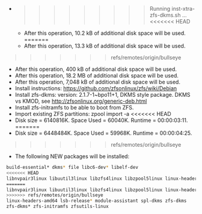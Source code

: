 * >>>>>>>>> Running inst-xtra-zfs-dkms.sh ...
<<<<<<< HEAD
  * After this operation, 10.2 kB of additional disk space will be used.
=======
  * After this operation, 13.3 kB of additional disk space will be used.
>>>>>>> refs/remotes/origin/bullseye
  * After this operation, 400 kB of additional disk space will be used.
  * After this operation, 18.2 MB of additional disk space will be used.
  * After this operation, 7,048 kB of additional disk space will be used.
  * Install instructions: https://github.com/zfsonlinux/zfs/wiki/Debian
  * Install zfs-dkms: version: 2.1.7-1~bpo11+1, DKMS style package. DKMS vs KMOD, see http://zfsonlinux.org/generic-deb.html
  * Install zfs-initramfs to be able to boot from ZFS.
  * Import existing ZFS partitions: zpool import -a
<<<<<<< HEAD
  * Disk size = 6140816K. Space Used = 60040K. Runtime = 00:00:03:11.
=======
  * Disk size = 6448484K. Space Used = 59968K. Runtime = 00:00:04:25.
>>>>>>> refs/remotes/origin/bullseye
  * The following NEW packages will be installed:
  ```bash
build-essential* dkms* file libc6-dev* libelf-dev
<<<<<<< HEAD
libnvpair3linux libuutil3linux libzfs4linux libzpool5linux linux-headers-5.10.0-20-amd64*
=======
libnvpair3linux libuutil3linux libzfs4linux libzpool5linux linux-headers-6.0.0-0.deb11.6-amd64*
>>>>>>> refs/remotes/origin/bullseye
linux-headers-amd64 lsb-release* module-assistant spl-dkms zfs-dkms
zfs-dkms* zfs-initramfs zfsutils-linux
  ```
